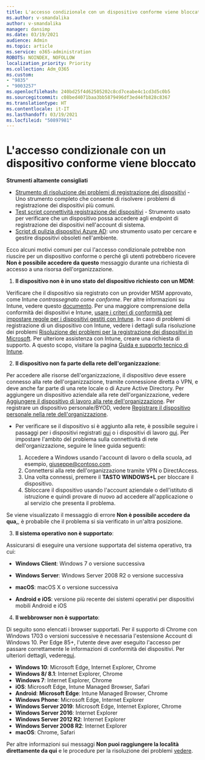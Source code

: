 ```yaml
---
title: L'accesso condizionale con un dispositivo conforme viene bloccato
ms.author: v-smandalika
author: v-smandalika
manager: dansimp
ms.date: 03/19/2021
audience: Admin
ms.topic: article
ms.service: o365-administration
ROBOTS: NOINDEX, NOFOLLOW
localization_priority: Priority
ms.collection: Adm_O365
ms.custom:
- "9835"
- "9003257"
ms.openlocfilehash: 240bd25f4d62505202c8cd7ceabe4c1cd3d5c0b5
ms.sourcegitcommit: c08bed4071baa3bb5879496df3ed44fb828c8367
ms.translationtype: HT
ms.contentlocale: it-IT
ms.lasthandoff: 03/19/2021
ms.locfileid: "50897981"
---
```

# <a name="im-getting-blocked-by-conditional-access-with-compliant-device"></a>L'accesso condizionale con un dispositivo conforme viene bloccato

**Strumenti altamente consigliati**

- [Strumento di risoluzione dei problemi di registrazione dei dispositivi](https://docs.microsoft.com/samples/azure-samples/dsregtool/dsregtool/) - Uno strumento completo che consente di risolvere i problemi di registrazione dei dispositivi più comuni.
- [Test script connettività registrazione dei dispositivi](https://docs.microsoft.com/samples/azure-samples/testdeviceregconnectivity/testdeviceregconnectivity/) - Strumento usato per verificare che un dispositivo possa accedere agli endpoint di registrazione dei dispositivi nell'account di sistema.
- [Script di pulizia dispositivi Azure AD](https://github.com/mzmaili/AzureADDeviceCleanup): uno strumento usato per cercare e gestire dispositivi obsoleti nell'ambiente.

Ecco alcuni motivi comuni per cui l'accesso condizionale potrebbe non riuscire per un dispositivo conforme o perché gli utenti potrebbero ricevere **Non è possibile accedere da questo** messaggio durante una richiesta di accesso a una risorsa dell'organizzazione.

1. **Il dispositivo non è in uno stato del dispositivo richiesto con un MDM**:

Verificare che il dispositivo sia registrato con un provider MSM approvato, come Intune *contrassegnato come conforme*. Per altre informazioni su Intune, vedere questo [documento](https://docs.microsoft.com/mem/intune/enrollment/device-enrollment). Per una maggiore comprensione della conformità dei dispositivi e Intune, [usare i criteri di conformità per impostare regole per i dispositivi gestiti con Intune](https://docs.microsoft.com/mem/intune/protect/device-compliance-get-started). In caso di problemi di registrazione di un dispositivo con Intune, vedere i dettagli sulla risoluzione dei problemi [Risoluzione dei problemi per la registrazione dei dispositivi in Microsoft](https://docs.microsoft.com/troubleshoot/mem/intune/troubleshoot-device-enrollment-in-intune). Per ulteriore assistenza con Intune, creare una richiesta di supporto. A questo scopo, visitare la pagina [Guida e supporto tecnico di Intune](https://endpoint.microsoft.com/#blade/Microsoft_Intune_DeviceSettings/SupportMenu/helpSupport).

2. **Il dispositivo non fa parte della rete dell'organizzazione**:

Per accedere alle risorse dell'organizzazione, il dispositivo deve essere connesso alla rete dell'organizzazione, tramite connessione diretta o VPN, e deve anche far parte di una rete locale o di Azure Active Directory. Per aggiungere un dispositivo aziendale alla rete dell'organizzazione, vedere [Aggiungere il dispositivo di lavoro alla rete dell'organizzazione](https://docs.microsoft.com/azure/active-directory/user-help/user-help-join-device-on-network). Per registrare un dispositivo personale/BYOD, vedere [Registrare il dispositivo personale nella rete dell'organizzazione](https://docs.microsoft.com/azure/active-directory/user-help/user-help-register-device-on-network).

- Per verificare se il dispositivo si è aggiunto alla rete, è possibile seguire i passaggi per i dispositivi registrati [qui](https://docs.microsoft.com/azure/active-directory/user-help/user-help-register-device-on-network#to-verify-that-youre-registered) o i dispositivi di lavoro [qui](https://docs.microsoft.com/azure/active-directory/user-help/user-help-join-device-on-network#to-make-sure-youre-joined). Per impostare l'ambito del problema sulla connettività di rete dell'organizzazione, seguire le linee guida seguenti:

    1. Accedere a Windows usando l'account di lavoro o della scuola, ad esempio, giuseppe@contoso.com.
    2. Connettersi alla rete dell'organizzazione tramite VPN o DirectAccess.
    3. Una volta connessi, premere il **TASTO WINDOWS+L** per bloccare il dispositivo.
    4. Sbloccare il dispositivo usando l'account aziendale o dell'istituto di istruzione e quindi provare di nuovo ad accedere all'applicazione o al servizio che presenta il problema.

Se viene visualizzato il messaggio di errore **Non è possibile accedere da qua,**, è probabile che il problema si sia verificato in un'altra posizione.

3. **Il sistema operativo non è supportato**:

Assicurarsi di eseguire una versione supportata del sistema operativo, tra cui:

- **Windows Client**: Windows 7 o versione successiva

- **Windows Server**: Windows Server 2008 R2 o versione successiva

- **macOS**: macOS X o versione successiva

- **Android e iOS**: versione più recente dei sistemi operativi per dispositivi mobili Android e iOS

4. **Il webbrowser non è supportato**:

Di seguito sono elencati i browser supportati. Per il supporto di Chrome con Windows 1703 o versioni successive è necessaria l'estensione Account di Windows 10. Per Edge 85+, l'utente deve aver eseguito l'accesso per passare correttamente le informazioni di conformità dei dispositivi. Per ulteriori dettagli, vedere[qui](https://docs.microsoft.com/azure/active-directory/conditional-access/concept-conditional-access-conditions#chrome-support).

- **Windows 10**: Microsoft Edge, Internet Explorer, Chrome
- **Windows 8/ 8.1**: Internet Explorer, Chrome
- **Windows 7**: Internet Explorer, Chrome
- **iOS**: Microsoft Edge, Intune Managed Browser, Safari
- **Android**: **Microsoft Edge**: Intune Managed Browser, Chrome
- **Windows Phone**: Microsoft Edge, Internet Explorer
- **Windows Server 2019**: Microsoft Edge, Internet Explorer, Chrome
- **Windows Server 2016**: Internet Explorer
- **Windows Server 2012 R2**: Internet Explorer
- **Windows Server 2008 R2**: Internet Explorer
- **macOS**: Chrome, Safari

Per altre informazioni sui messaggi **Non puoi raggiungere la località direttamente da qui** e le procedure per la risoluzione dei problemi [vedere](https://docs.microsoft.com/azure/active-directory/user-help/user-help-device-remediation).
